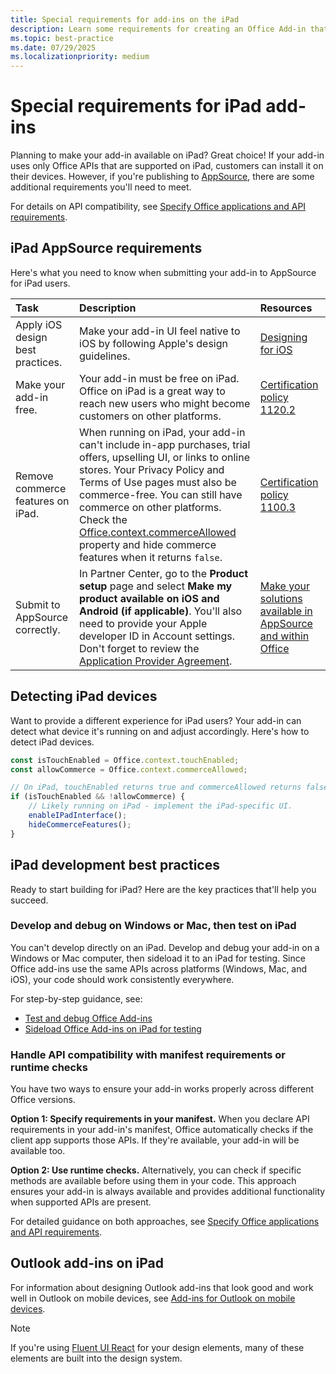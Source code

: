 ```yaml
---
title: Special requirements for add-ins on the iPad
description: Learn some requirements for creating an Office Add-in that runs on an iPad.
ms.topic: best-practice
ms.date: 07/29/2025
ms.localizationpriority: medium
---
```


# Special requirements for iPad add-ins

Planning to make your add-in available on iPad? Great choice! If your add-in uses only Office APIs that are supported on iPad, customers can install it on their devices. However, if you're publishing to [AppSource](https://appsource.microsoft.com), there are some additional requirements you'll need to meet.

For details on API compatibility, see [Specify Office applications and API requirements](../develop/specify-office-hosts-and-api-requirements.md).

## iPad AppSource requirements

Here's what you need to know when submitting your add-in to AppSource for iPad users.

|Task|Description|Resources|
|:-----|:-----|:-----|
|Apply iOS design best practices.|Make your add-in UI feel native to iOS by following Apple's design guidelines.|[Designing for iOS](https://developer.apple.com/design/human-interface-guidelines/designing-for-ios)|
|Make your add-in free.|Your add-in must be free on iPad. Office on iPad is a great way to reach new users who might become customers on other platforms.|[Certification policy 1120.2](/legal/marketplace/certification-policies#11202-mobile-requirements)|
|Remove commerce features on iPad.|When running on iPad, your add-in can't include in-app purchases, trial offers, upselling UI, or links to online stores. Your Privacy Policy and Terms of Use pages must also be commerce-free. You can still have commerce on other platforms. Check the [Office.context.commerceAllowed](/javascript/api/office/office.context#office-office-context-commerceallowed-member) property and hide commerce features when it returns `false`.|[Certification policy 1100.3](/legal/marketplace/certification-policies#11003-selling-additional-features)|
|Submit to AppSource correctly.|In Partner Center, go to the **Product setup** page and select **Make my product available on iOS and Android (if applicable)**. You'll also need to provide your Apple developer ID in Account settings. Don't forget to review the [Application Provider Agreement](https://go.microsoft.com/fwlink/?linkid=715691).|[Make your solutions available in AppSource and within Office](/partner-center/marketplace-offers/submit-to-appsource-via-partner-center)|

## Detecting iPad devices

Want to provide a different experience for iPad users? Your add-in can detect what device it's running on and adjust accordingly. Here's how to detect iPad devices.

```javascript
const isTouchEnabled = Office.context.touchEnabled;
const allowCommerce = Office.context.commerceAllowed;

// On iPad, touchEnabled returns true and commerceAllowed returns false.
if (isTouchEnabled && !allowCommerce) {
    // Likely running on iPad - implement the iPad-specific UI.
    enableIPadInterface();
    hideCommerceFeatures();
}
```

## iPad development best practices

Ready to start building for iPad? Here are the key practices that'll help you succeed.

### Develop and debug on Windows or Mac, then test on iPad

You can't develop directly on an iPad. Develop and debug your add-in on a Windows or Mac computer, then sideload it to an iPad for testing. Since Office add-ins use the same APIs across platforms (Windows, Mac, and iOS), your code should work consistently everywhere.

For step-by-step guidance, see:

- [Test and debug Office Add-ins](../testing/test-debug-office-add-ins.md)
- [Sideload Office Add-ins on iPad for testing](../testing/sideload-an-office-add-in-on-ipad.md)

### Handle API compatibility with manifest requirements or runtime checks

You have two ways to ensure your add-in works properly across different Office versions.

**Option 1: Specify requirements in your manifest.**
When you declare API requirements in your add-in's manifest, Office automatically checks if the client app supports those APIs. If they're available, your add-in will be available too.

**Option 2: Use runtime checks.**
Alternatively, you can check if specific methods are available before using them in your code. This approach ensures your add-in is always available and provides additional functionality when supported APIs are present.

For detailed guidance on both approaches, see [Specify Office applications and API requirements](../develop/specify-office-hosts-and-api-requirements.md).

## Outlook add-ins on iPad

For information about designing Outlook add-ins that look good and work well in Outlook on mobile devices, see [Add-ins for Outlook on mobile devices](../outlook/outlook-mobile-addins.md).

> [!NOTE]
> If you're using [Fluent UI React](../quickstarts/fluent-react-quickstart.md) for your design elements, many of these elements are built into the design system.
